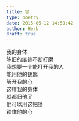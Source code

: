 ```yaml
---  
title: 锁  
type: poetry  
date: 2015-06-12 14:59:42  
author: Herb  
draft: true
---  
```

我的身体  
陈旧的痕迹不断打磨  
我想要一个能打开我的人  
能用他的钥匙  
解开我的心  
这样我的身体  
就都归他了  
他可以用这把锁  
锁住他的心